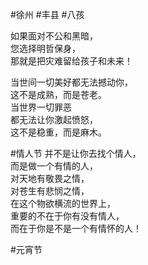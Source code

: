 #徐州 #丰县 #八孩

如果面对不公和黑暗，<br>您选择明哲保身，<br>
那就是把灾难留给孩子和未来！<br>

当世间一切美好都无法撼动你，<br>
这不是成熟，而是苍老。<br>
当世界一切罪恶<br>
都无法让你激起愤怒，<br>
这不是稳重，而是麻木。<br>


#情人节 并不是让你去找个情人，<br>
而是做一个有情的人，<br>
对天地有敬畏之情，<br>
对苍生有悲悯之情，<br>
在这个物欲横流的世界上，<br>
重要的不在于你有没有情人，<br>
而在于你是不是一个有情怀的人！<br>

#元宵节
